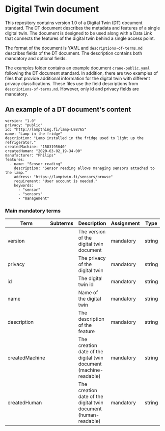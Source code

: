 # Digital Twin document

This repository contains version 1.0 of a Digital Twin (DT) document standard. The DT document describes the metadata and features of a single digital twin. The document is designed to be used along with a Data Link that connects the features of the digital twin behind a single access point.

The format of the document is YAML and ``descriptions-of-terms.md`` describes fields of the DT document. The description contains both mandatory and optional fields.

The examples folder contains an example document ``crane-public.yaml`` following the DT document standard. In addition, there are two examples of files that provide additional information for the digital twin with different privacy classifications. These files use the field descriptions from ``descriptions-of-terms.md``. However, only id and privacy fields are mandatory.

## An example of a DT document's content

```
version: "1.0"
privacy: "public"
id: "http://lampthing.fi/lamp-L98765"
name: "Lamp in the fridge"
description: "Lamp installed in the fridge used to light up the refrigerator."
createdMachine: "1583195640"
createdHuman: "2020-03-02_19-34-00"
manufacturer: "Philips"
features:
  - name: "Sensor reading"
    description: "Sensor reading allows managing sensors attached to the lamp."
    address: "https://lamptwin.fi/sensors/browse"
    requirement: "User account is needed."
    keywords:
      - "sensor"
      - "sensors"
      - "management"
```

### Main mandatory terms

| Term | Subterms | Description | Assignment | Type |
| ------------- | ------------- | ------------- | ------------- | ------------- |
| version  |  | The version of the digital twin document | mandatory | string |
| privacy  |  | The privacy of the digital twin | mandatory | string |
| id  |  | The digital twin id | mandatory | string |
| name  |  | Name of the digital twin | mandatory | string |
| description  |  | The description of the feature | mandatory | string |
| createdMachine  |  | The creation date of the digital twin document (machine-readable) | mandatory | string |
| createdHuman  |  | The creation date of the digital twin document (human-readable)| mandatory | string |
